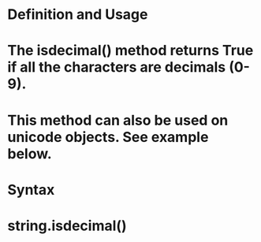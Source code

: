 
# Definition and Usage
# The isdecimal() method returns True if all the characters are decimals (0-9).

# This method can also be used on unicode objects. See example below.

# Syntax
# string.isdecimal()
